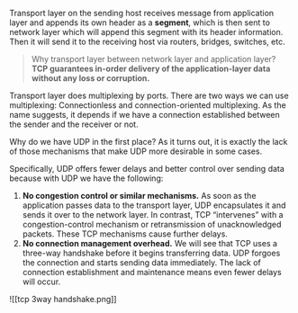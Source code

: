 Transport layer on the sending host receives message from application layer and appends its own header as a **segment**, which is then sent to network layer which will append this segment with its header information. Then it will send it to the receiving host via routers, bridges, switches, etc.

> Why transport layer between network layer and application layer? **TCP guarantees in-order delivery of the application-layer data without any loss or corruption.**

Transport layer does multiplexing by ports. There are two ways we can use multiplexing: Connectionless and connection-oriented multiplexing. As the name suggests, it depends if we have a connection established between the sender and the receiver or not.

Why do we have UDP in the first place? As it turns out, it is exactly the lack of those mechanisms that make UDP more desirable in some cases.

Specifically, UDP offers fewer delays and better control over sending data because with UDP we have the following:

1.  **No congestion control or similar mechanisms.** As soon as the application passes data to the transport layer, UDP encapsulates it and sends it over to the network layer. In contrast, TCP “intervenes” with a congestion-control mechanism or retransmission of unacknowledged packets. These TCP mechanisms cause further delays. 
2.  **No connection management overhead.** We will see that TCP uses a three-way handshake before it begins transferring data. UDP forgoes the connection and starts sending data immediately. The lack of connection establishment and maintenance means even fewer delays will occur.

![[tcp 3way handshake.png]]